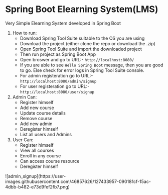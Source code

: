 # Spring Boot Elearning System(LMS)
Very Simple Elearning System developed in Spring Boot
<ol>
  <li>
    How to run:
    <ul>
      <li>
        Download Spring Tool Suite suitable to the OS you are using
      </li>
      <li>
        Download the project (either clone the repo or download the .zip)
      </li>
      <li>
        Open Spring Tool Suite and import the downloaded project
      </li>
      <li>
        Then run project as Spring Boot App
      </li>
      <li>
        Open broswer and go to URL:-  <code>http://localhost:8080/</code> 
      </li>
      <li>
        If you are able to see <code>Hello Spring Boot</code> message, then you are good to go. Else check for error logs in Spring Tool Suite console.
      </li>
      <li>
          For admin registeration go to URL:-  <code>http://localhost:8080/admin/signup</code> 
      </li>
      <li>
          For user registeration go to URL:-  <code>http://localhost:8080/user/signup</code> 
      </li>
    </ul>
  </li>
  <li>
    Admin Can:
    <ul>
      <li>
        Register himself
      </li>
      <li>
        Add new course
      </li>
      <li>
         Update course details
      </li>
      <li>
        Remove course       
      </li>
      <li>
        Add new admin       
      </li>
      <li>
        Deregister himself       
      </li>
       <li>
        List all users and Admins       
      </li>
    </ul>
  </li>
  <li>
    User Can:
    <ul>
      <li>
        Register himself
      </li>
      <li>
        View all courses
      </li>
      <li>
         Enroll in any course
      </li>
      <li>
        Can access course resource      
      </li>
      <li>
        Deregister himself       
      </li>
    </ul>
  </li>
</ol>
![admin_signup](https://user-images.githubusercontent.com/46857626/127433957-090181cf-15ac-4dbb-b482-e73d9fef2fb7.png)

